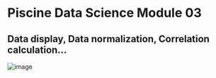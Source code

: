 # Piscine Data Science Module 03
## Data display, Data normalization, Correlation calculation...


![image](https://github.com/user-attachments/assets/d74f42d6-893f-42b0-890b-7c761be89746)
